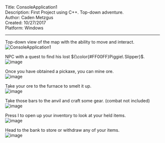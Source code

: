 Title: ConsoleApplication1\
Description: First Project using C++. Top-down adventure.\
Author: Caden Metzgus\
Created: 10/27/2017\
Platform: Windows

---

Top-down view of the map with the ability to move and interact.\
![ConsoleApplication1](https://github.com/Cadexcy23/ConsoleApplication1/assets/51723869/ca3b89d1-b02f-41d6-8a56-ba3673f1fe10)

NPC with a quest to find his lost ${\color{#FF00FF}Piggie\ Slipper}$.\
![image](https://github.com/Cadexcy23/ConsoleApplication1/assets/51723869/258b0c02-9b28-464b-82d0-c2e759db59ef)

Once you have obtained a pickaxe, you can mine ore.\
![image](https://github.com/Cadexcy23/ConsoleApplication1/assets/51723869/ae4dcd8a-551d-4a8a-83c5-7d42c7b274d3)

Take your ore to the furnace to smelt it up.\
![image](https://github.com/Cadexcy23/ConsoleApplication1/assets/51723869/60a59c1e-8d36-444f-8f72-762dc7f7e006)

Take those bars to the anvil and craft some gear. (combat not included)\
![image](https://github.com/Cadexcy23/ConsoleApplication1/assets/51723869/527ffb46-c32e-4915-aaf4-eb5578787990)

Press I to open up your inventory to look at your held items.\
![image](https://github.com/Cadexcy23/ConsoleApplication1/assets/51723869/013e1699-7fe4-44a5-9a7e-cc9cba6cdea7)

Head to the bank to store or withdraw any of your items.\
![image](https://github.com/Cadexcy23/ConsoleApplication1/assets/51723869/3dda4af9-db70-495f-835c-75198ed022fb)
